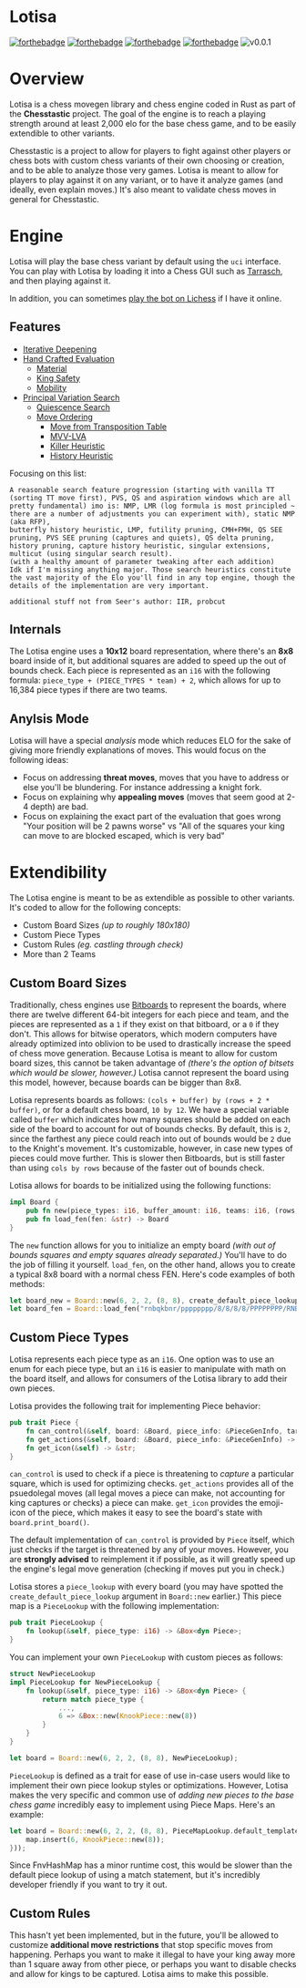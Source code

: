 # Lotisa

[![forthebadge](https://forthebadge.com/images/badges/made-with-rust.svg)](https://forthebadge.com)
[![forthebadge](https://forthebadge.com/images/badges/powered-by-oxygen.svg)](https://forthebadge.com)
[![forthebadge](https://forthebadge.com/images/badges/not-a-bug-a-feature.svg)](https://forthebadge.com)
[![forthebadge](https://forthebadge.com/images/badges/fuck-it-ship-it.svg)](https://forthebadge.com)
![v0.0.1](https://badgen.net/badge/release/v0.0.1/red?)

# Overview

Lotisa is a chess movegen library and chess engine coded in Rust as part of the **Chesstastic** project. The goal of the engine is to reach a playing strength around at least 2,000 elo for the base chess game, and to be easily extendible to other variants.

Chesstastic is a project to allow for players to fight against other players or chess bots with custom chess variants of their own choosing or creation, and to be able to analyze those very games. Lotisa is meant to allow for players to play against it on any variant, or to have it analyze games (and ideally, even explain moves.) It's also meant to validate chess moves in general for Chesstastic.

# Engine

Lotisa will play the base chess variant by default using the `uci` interface. You can play with Lotisa by loading it into a Chess GUI such as [Tarrasch](http://www.triplehappy.com/), and then playing against it.

In addition, you can sometimes [play the bot on Lichess](https://lichess.org/@/Lotisa) if I have it online.

## Features

- [Iterative Deepening](https://www.chessprogramming.org/Iterative_Deepening)
- [Hand Crafted Evaluation](https://www.chessprogramming.org/Evaluation)
    - [Material](https://www.chessprogramming.org/Material)
    - [King Safety](https://www.chessprogramming.org/King_Safety)
    - [Mobility](https://www.chessprogramming.org/Mobility)
- [Principal Variation Search](https://www.chessprogramming.org/Principal_Variation_Search)
    - [Quiescence Search](https://www.chessprogramming.org/Quiescence_Search)
    - [Move Ordering](https://www.chessprogramming.org/Move_Ordering)
        - [Move from Transposition Table](https://www.chessprogramming.org/Transposition_Table)
        - [MVV-LVA](https://www.chessprogramming.org/MVV-LVA)
        - [Killer Heuristic](https://www.chessprogramming.org/Killer_Heuristic)
        - [History Heuristic](https://www.chessprogramming.org/History_Heuristic)

Focusing on this list:
```
A reasonable search feature progression (starting with vanilla TT (sorting TT move first), PVS, QS and aspiration windows which are all pretty fundamental) imo is: NMP, LMR (log formula is most principled ~ there are a number of adjustments you can experiment with), static NMP (aka RFP), 
butterfly history heuristic, LMP, futility pruning, CMH+FMH, QS SEE pruning, PVS SEE pruning (captures and quiets), QS delta pruning, history pruning, capture history heuristic, singular extensions, multicut (using singular search result).
(with a healthy amount of parameter tweaking after each addition)
Idk if I'm missing anything major. Those search heuristics constitute the vast majority of the Elo you'll find in any top engine, though the details of the implementation are very important.

additional stuff not from Seer's author: IIR, probcut
```

## Internals

The Lotisa engine uses a **10x12** board representation, where there's an **8x8** board inside of it, but additional squares are added to speed up the out of bounds check. Each piece is represented as an `i16` with the following formula: `piece_type + (PIECE_TYPES * team) + 2`, which allows for up to 16,384 piece types if there are two teams.

## Anylsis Mode

Lotisa will have a special _analysis_ mode which reduces ELO for the sake of giving more friendly explanations of moves. This would focus on the following ideas:

- Focus on addressing **threat moves**, moves that you have to address or else you'll be blundering. For instance addressing a knight fork.
- Focus on explaining why **appealing moves** (moves that seem good at 2-4 depth) are bad.
- Focus on explaining the exact part of the evaluation that goes wrong "Your position will be 2 pawns worse" vs "All of the squares your king can move to are blocked escaped, which is very bad"

# Extendibility

The Lotisa engine is meant to be as extendible as possible to other variants. It's coded to allow for the following concepts:

- Custom Board Sizes _(up to roughly 180x180)_
- Custom Piece Types
- Custom Rules _(eg. castling through check)_
- More than 2 Teams

## Custom Board Sizes

Traditionally, chess engines use [Bitboards](https://www.chessprogramming.org/Bitboards) to represent the boards, where there are twelve different 64-bit integers for each piece and team, and the pieces are represented as a `1` if they exist on that bitboard, or a `0` if they don't. This allows for bitwise operators, which modern computers have already optimized into oblivion to be used to drastically increase the speed of chess move generation. Because Lotisa is meant to allow for custom board sizes, this cannot be taken advantage of _(there's the option of bitsets which would be slower, however.)_ Lotisa cannot represent the board using this model, however, because boards can be bigger than 8x8.

Lotisa represents boards as follows: `(cols + buffer) by (rows + 2 * buffer)`, or for a default chess board, `10 by 12`. We have a special variable called `buffer` which indicates how many squares should be added on each side of the board to account for out of bounds checks. By default, this is `2`, since the farthest any piece could reach into out of bounds would be `2` due to the Knight's movement. It's customizable, however, in case new types of pieces could move further. This is slower then Bitboards, but is still faster than using `cols by rows` because of the faster out of bounds check.

Lotisa allows for boards to be initialized using the following functions:

```rust
impl Board {
    pub fn new(piece_types: i16, buffer_amount: i16, teams: i16, (rows, cols): (i16, i16)) -> Board
    pub fn load_fen(fen: &str) -> Board
}
```
The `new` function allows for you to initialize an empty board _(with out of bounds squares and empty squares already separated.)_ You'll have to do the job of filling it yourself. `load_fen`, on the other hand, allows you to create a typical 8x8 board with a normal chess FEN. Here's code examples of both methods:
```rust
let board_new = Board::new(6, 2, 2, (8, 8), create_default_piece_lookup(10));
let board_fen = Board::load_fen("rnbqkbnr/pppppppp/8/8/8/8/PPPPPPPP/RNBQKBNR");
```

## Custom Piece Types

Lotisa represents each piece type as an `i16`. One option was to use an enum for each piece type, but an `i16` is easier to manipulate with math on the board itself, and allows for consumers of the Lotisa library to add their own pieces.

Lotisa provides the following trait for implementing Piece behavior:

```rust
pub trait Piece {
    fn can_control(&self, board: &Board, piece_info: &PieceGenInfo, target: i16) -> bool;
    fn get_actions(&self, board: &Board, piece_info: &PieceGenInfo) -> Vec<Action>;
    fn get_icon(&self) -> &str;
}
```

`can_control` is used to check if a piece is threatening to _capture_ a particular square, which is used for optimizing checks.
`get_actions` provides all of the psuedolegal moves (all legal moves a piece can make, not accounting for king captures or checks) a piece can make.
`get_icon` provides the emoji-icon of the piece, which makes it easy to see the board's state with `board.print_board()`.

The default implementation of `can_control` is provided by `Piece` itself, which just checks if the target is threatened by any of your moves. However, you are **strongly advised** to reimplement it if possible, as it will greatly speed up the engine's legal move generation (checking if moves put you in check.)

Lotisa stores a `piece_lookup` with every board (you may have spotted the `create_default_piece_lookup` argument in `Board::new` earlier.) This piece map is a `PieceLookup` with the following implementation:

```rust
pub trait PieceLookup {
    fn lookup(&self, piece_type: i16) -> &Box<dyn Piece>;
}
```

You can implement your own `PieceLookup` with custom pieces as follows:

```rust
struct NewPieceLookup
impl PieceLookup for NewPieceLookup {
    fn lookup(&self, piece_type: i16) -> &Box<dyn Piece> {
        return match piece_type { 
            ...,
            6 => &Box::new(KnookPiece::new(8))
        }
    }
}

let board = Board::new(6, 2, 2, (8, 8), NewPieceLookup);
```

`PieceLookup` is defined as a trait for ease of use in-case users would like to implement their own piece lookup styles or optimizations. However, Lotisa makes the very specific and common use of _adding new pieces to the base chess game_ incredibly easy to implement using Piece Maps. Here's an example:

```rust
let board = Board::new(6, 2, 2, (8, 8), PieceMapLookup.default_template(8, |map| {
    map.insert(6, KnookPiece::new(8));
}));
```

Since FnvHashMap has a minor runtime cost, this would be slower than the default piece lookup of using a match statement, but it's incredibly developer friendly if you want to try it out.

## Custom Rules

This hasn't yet been implemented, but in the future, you'll be allowed to customize **additional move restrictions** that stop specific moves from happening. Perhaps you want to make it illegal to have your king away more than 1 square away from other piece, or perhaps you want to disable checks and allow for kings to be captured. Lotisa aims to make this possible.